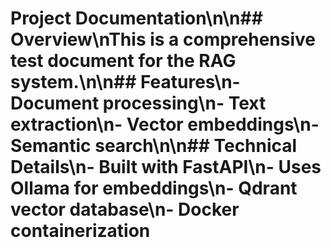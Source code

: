 # Project Documentation\n\n## Overview\nThis is a comprehensive test document for the RAG system.\n\n## Features\n- Document processing\n- Text extraction\n- Vector embeddings\n- Semantic search\n\n## Technical Details\n- Built with FastAPI\n- Uses Ollama for embeddings\n- Qdrant vector database\n- Docker containerization
